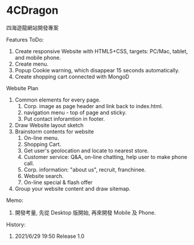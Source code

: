 # 4CDragon
四海遊龍網站開發專案

Features ToDo:
1. Create responsive Website with HTML5+CSS, targets: PC/Mac, tablet, and mobile phone.
2. Create menu.
3. Popup Cookie warning, which disappear 15 seconds automatically.
4. Create shopping cart connected with MongoD

Website Plan
1. Common elements for every page.
   1. Corp. image as page header and link back to index.html.
   2. navigation menu - top of page and sticky.
   3. Put contact inforamtion in footer.
2. Draw Website layout sketch
3. Brainstorm contents for website
   1. On-line menu.
   2. Shopping Cart.
   3. Get user's geolocation and locate to nearest store.
   4. Customer service: Q&A, on-line chatting, help user to make phone call.
   5. Corp. information: "about us", recruit, franchinee.
   6. Website search.
   7. On-line special & flash offer
4. Group your website content and draw sitemap.

Memo:
1. 開發考量, 先從 Desktop 版開始, 再來開發 Mobile 及 Phone.

History:
1. 2021/6/29 19:50 Release 1.0